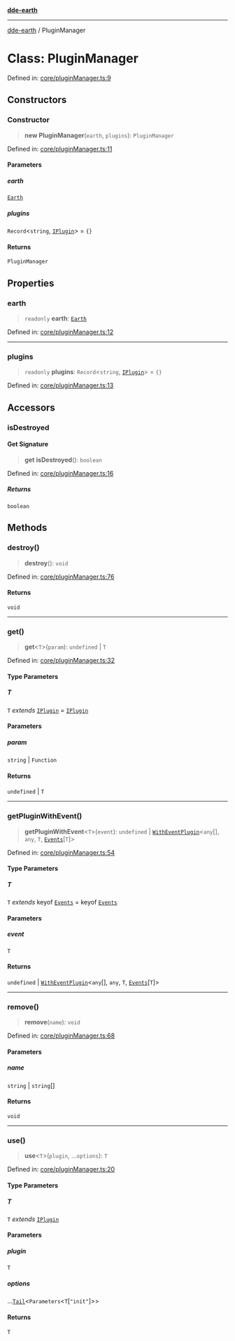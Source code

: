 [**dde-earth**](../README.md)

***

[dde-earth](../globals.md) / PluginManager

# Class: PluginManager

Defined in: [core/pluginManager.ts:9](https://github.com/dde-platform/dde-earth/blob/71bf8cd183d78890e103803e0d8bb92050729fda/packages/dde-earth/src/core/pluginManager.ts#L9)

## Constructors

### Constructor

> **new PluginManager**(`earth`, `plugins`): `PluginManager`

Defined in: [core/pluginManager.ts:11](https://github.com/dde-platform/dde-earth/blob/71bf8cd183d78890e103803e0d8bb92050729fda/packages/dde-earth/src/core/pluginManager.ts#L11)

#### Parameters

##### earth

[`Earth`](Earth.md)

##### plugins

`Record`\<`string`, [`IPlugin`](../type-aliases/IPlugin.md)\> = `{}`

#### Returns

`PluginManager`

## Properties

### earth

> `readonly` **earth**: [`Earth`](Earth.md)

Defined in: [core/pluginManager.ts:12](https://github.com/dde-platform/dde-earth/blob/71bf8cd183d78890e103803e0d8bb92050729fda/packages/dde-earth/src/core/pluginManager.ts#L12)

***

### plugins

> `readonly` **plugins**: `Record`\<`string`, [`IPlugin`](../type-aliases/IPlugin.md)\> = `{}`

Defined in: [core/pluginManager.ts:13](https://github.com/dde-platform/dde-earth/blob/71bf8cd183d78890e103803e0d8bb92050729fda/packages/dde-earth/src/core/pluginManager.ts#L13)

## Accessors

### isDestroyed

#### Get Signature

> **get** **isDestroyed**(): `boolean`

Defined in: [core/pluginManager.ts:16](https://github.com/dde-platform/dde-earth/blob/71bf8cd183d78890e103803e0d8bb92050729fda/packages/dde-earth/src/core/pluginManager.ts#L16)

##### Returns

`boolean`

## Methods

### destroy()

> **destroy**(): `void`

Defined in: [core/pluginManager.ts:76](https://github.com/dde-platform/dde-earth/blob/71bf8cd183d78890e103803e0d8bb92050729fda/packages/dde-earth/src/core/pluginManager.ts#L76)

#### Returns

`void`

***

### get()

> **get**\<`T`\>(`param`): `undefined` \| `T`

Defined in: [core/pluginManager.ts:32](https://github.com/dde-platform/dde-earth/blob/71bf8cd183d78890e103803e0d8bb92050729fda/packages/dde-earth/src/core/pluginManager.ts#L32)

#### Type Parameters

##### T

`T` *extends* [`IPlugin`](../type-aliases/IPlugin.md) = [`IPlugin`](../type-aliases/IPlugin.md)

#### Parameters

##### param

`string` | `Function`

#### Returns

`undefined` \| `T`

***

### getPluginWithEvent()

> **getPluginWithEvent**\<`T`\>(`event`): `undefined` \| [`WithEventPlugin`](WithEventPlugin.md)\<`any`[], `any`, `T`, [`Events`](../dde-earth/namespaces/Earth/interfaces/Events.md)\[`T`\]\>

Defined in: [core/pluginManager.ts:54](https://github.com/dde-platform/dde-earth/blob/71bf8cd183d78890e103803e0d8bb92050729fda/packages/dde-earth/src/core/pluginManager.ts#L54)

#### Type Parameters

##### T

`T` *extends* keyof [`Events`](../dde-earth/namespaces/Earth/interfaces/Events.md) = keyof [`Events`](../dde-earth/namespaces/Earth/interfaces/Events.md)

#### Parameters

##### event

`T`

#### Returns

`undefined` \| [`WithEventPlugin`](WithEventPlugin.md)\<`any`[], `any`, `T`, [`Events`](../dde-earth/namespaces/Earth/interfaces/Events.md)\[`T`\]\>

***

### remove()

> **remove**(`name`): `void`

Defined in: [core/pluginManager.ts:68](https://github.com/dde-platform/dde-earth/blob/71bf8cd183d78890e103803e0d8bb92050729fda/packages/dde-earth/src/core/pluginManager.ts#L68)

#### Parameters

##### name

`string` | `string`[]

#### Returns

`void`

***

### use()

> **use**\<`T`\>(`plugin`, ...`options`): `T`

Defined in: [core/pluginManager.ts:20](https://github.com/dde-platform/dde-earth/blob/71bf8cd183d78890e103803e0d8bb92050729fda/packages/dde-earth/src/core/pluginManager.ts#L20)

#### Type Parameters

##### T

`T` *extends* [`IPlugin`](../type-aliases/IPlugin.md)

#### Parameters

##### plugin

`T`

##### options

...[`Tail`](../type-aliases/Tail.md)\<`Parameters`\<`T`\[`"init"`\]\>\>

#### Returns

`T`
